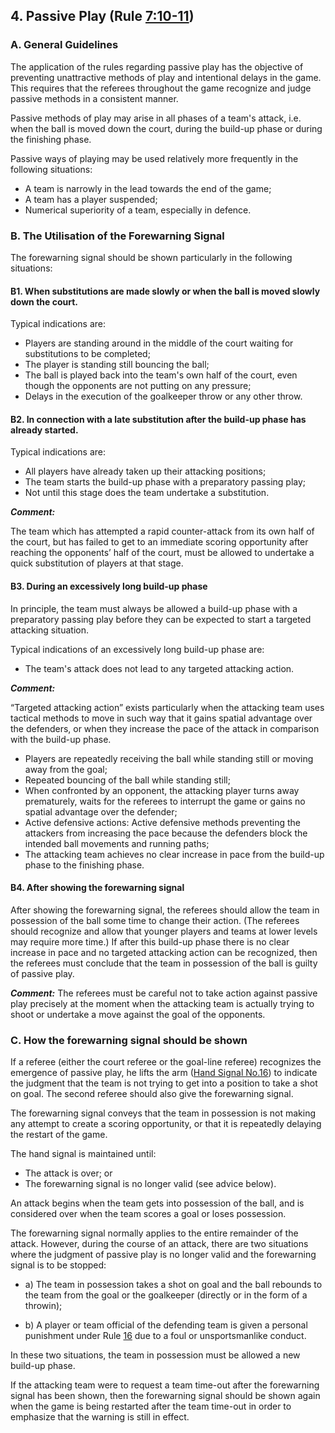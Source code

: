 ## 4. Passive Play  (Rule [7:10-11](#7:10))

### A. General Guidelines

The application of the rules regarding passive play has the objective of
preventing unattractive methods of play and intentional delays in the game.
This requires that the referees throughout the game recognize and judge
passive methods in a consistent manner.

Passive methods of play may arise in all phases of a team's attack, i.e.
when the ball is moved down the court, during the build-up phase or during
the finishing phase.

Passive ways of playing may be used relatively more frequently in the
following situations:
- A team is narrowly in the lead towards the end of the game;
- A team has a player suspended;
- Numerical superiority of a team, especially in defence.

### B. The Utilisation of the Forewarning Signal 

The forewarning signal should be shown particularly in the following situations:

#### B1. When substitutions are made slowly or when the ball is moved slowly down the court.

Typical indications are:

- Players are standing around in the middle of the court waiting for
substitutions to be completed;
- The player is standing still bouncing the ball;
- The ball is played back into the team's own half of the court, even
though the opponents are not putting on any pressure;
- Delays in the execution of the goalkeeper throw or any other throw.
  
#### B2. In connection with a late substitution after the build-up phase has already started.

Typical indications are:

- All players have already taken up their attacking positions;
- The team starts the build-up phase with a preparatory passing
play;
- Not until this stage does the team undertake a substitution.

***Comment:***

The team which has attempted a rapid counter-attack from its own half of
the court, but has failed to get to an immediate scoring opportunity after
reaching the opponents’ half of the court, must be allowed to undertake a
quick substitution of players at that stage.

#### B3. During an excessively long build-up phase

In principle, the team must always be allowed a build-up phase with a
preparatory passing play before they can be expected to start a targeted
attacking situation.

Typical indications of an excessively long build-up phase are:
- The team's attack does not lead to any targeted attacking action.

***Comment:***

“Targeted attacking action” exists particularly when the attacking team uses
tactical methods to move in such way that it gains spatial advantage over
the defenders, or when they increase the pace of the attack in comparison
with the build-up phase.
- Players are repeatedly receiving the ball while standing still or
moving away from the goal;
- Repeated bouncing of the ball while standing still;
- When confronted by an opponent, the attacking player turns away
prematurely, waits for the referees to interrupt the game or gains
no spatial advantage over the defender;
- Active defensive actions: Active defensive methods preventing the
attackers from increasing the pace because the defenders block
the intended ball movements and running paths;
- The attacking team achieves no clear increase in pace from the
build-up phase to the finishing phase.


#### B4. After showing the forewarning signal

After showing the forewarning signal, the referees should allow the team in
possession of the ball some time to change their action. (The referees
should recognize and allow that younger players and teams at lower levels
may require more time.) If after this build-up phase there is no clear
increase in pace and no targeted attacking action can be recognized, then
the referees must conclude that the team in possession of the ball is guilty
of passive play.

***Comment:***
The referees must be careful not to take action against passive play
precisely at the moment when the attacking team is actually trying to shoot
or undertake a move against the goal of the opponents.

### C. How the forewarning signal should be shown

If a referee (either the court referee or the goal-line referee) recognizes the
emergence of passive play, he lifts the arm ([Hand Signal No.16](#16---forewarning-signal-for-passive-play)) to indicate
the judgment that the team is not trying to get into a position to take a shot
on goal. The second referee should also give the forewarning signal.

The forewarning signal conveys that the team in possession is not making
any attempt to create a scoring opportunity, or that it is repeatedly delaying
the restart of the game.

The hand signal is maintained until:
- The attack is over; or
- The forewarning signal is no longer valid (see advice below).

An attack begins when the team gets into possession of the ball, and is
considered over when the team scores a goal or loses possession.

The forewarning signal normally applies to the entire remainder of the
attack. However, during the course of an attack, there are two situations
where the judgment of passive play is no longer valid and the forewarning
signal is to be stopped:
- a) The team in possession takes a shot on goal and the ball rebounds to
the team from the goal or the goalkeeper (directly or in the form of a throwin);

- b) A player or team official of the defending team is given a personal
punishment under Rule [16](#16:1) due to a foul or unsportsmanlike conduct.

In these two situations, the team in possession must be allowed a new
build-up phase.

If the attacking team were to request a team time-out after the forewarning
signal has been shown, then the forewarning signal should be shown again
when the game is being restarted after the team time-out in order to
emphasize that the warning is still in effect.
